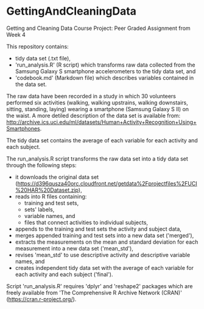 # GettingAndCleaningData
Getting and Cleaning Data Course Project: Peer Graded Assignment from Week 4

This repository contains:

* tidy data set (.txt file),
* 'run_analysis.R' (R script) which transforms raw data collected from the Samsung Galaxy S smartphone accelerometers to the tidy data set, and
* 'codebook.md' (Markdown file) which describes variables contained in the data set.

The raw data have been recorded in a study in which 30 volunteers performed six activities (walking, walking upstrains, walking downstairs, sitting, standing, laying) wearing a smartphone (Samsung Galaxy S II) on the waist. A more detiled description of the data set is available from: http://archive.ics.uci.edu/ml/datasets/Human+Activity+Recognition+Using+Smartphones.

The tidy data set contains the average of each variable for each activity and each subject.

The run_analysis.R script transforms the raw data set into a tidy data set through the following steps:
* it downloads the original data set (https://d396qusza40orc.cloudfront.net/getdata%2Fprojectfiles%2FUCI%20HAR%20Dataset.zip),
* reads into R files containing:
  * training and test sets,
  * sets' labels,
  * variable names, and
  * files that connect activities to individual subjects,
* appends to the training and test sets the activity and subject data,
* merges appended training and test sets into a new data set ('merged'),
* extracts the measurements on the mean and standard deviation for each measurement into a new data set ('mean_std'),
* revises 'mean_std' to use descriptive activity and descriptive variable names, and
* creates independent tidy data set with the average of each variable for each activity and each subject ('final').

Script 'run_analysis.R' requires 'dplyr' and 'reshape2' packages which are freely available from 'The Comprehensive R Archive Network (CRAN)' (https://cran.r-project.org/). 
